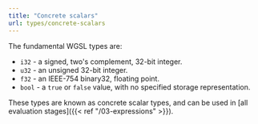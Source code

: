 ```yaml
---
title: "Concrete scalars"
url: types/concrete-scalars
---
```


The fundamental WGSL types are:

* `i32` - a signed, two's complement, 32-bit integer.
* `u32` - an unsigned 32-bit integer.
* `f32` - an IEEE-754 binary32, floating point.
* `bool` - a `true` or `false` value, with no specified storage representation.

These types are known as concrete scalar types, and can be used in [all evaluation stages]({{< ref "/03-expressions" >}}).
